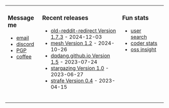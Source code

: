 ###

<!-- ![Build README](https://github.com/dqdang/dqdang/workflows/Build%20README/badge.svg) -->
<table><tr><td valign="top">

### Message me
* [email](mailto:dqdang17@gmail.com)
* [discord](https://discord.com/channels/@me/dqd#0143)
* [PGP](https://raw.githubusercontent.com/dqdang/dqdang.github.io/master/derek-dang.asc)
* [coffee](https://www.buymeacoffee.com/dqdang)

</td><td valign="top">

### Recent releases
<!-- recent_releases starts -->
* [old-reddit-redirect Version 1.7.3](https://github.com/dqdang/old-reddit-redirect/releases/tag/v1.7.3) - 2024-12-03&nbsp;&nbsp;&nbsp;&nbsp;&nbsp;&nbsp;&nbsp;&nbsp;
* [mesh Version 1.2](https://github.com/dqdang/mesh/releases/tag/v1.2)                                 - 2024-10-26
* [dqdang.github.io Version 1.5](https://github.com/dqdang/dqdang.github.io/releases/tag/v1.5)         - 2023-07-24
* [stargazing Version 1.0](https://github.com/dqdang/stargazing/releases/tag/v1.0)                     - 2023-06-27
* [strafe Version 0.4](https://github.com/dqdang/strafe/releases/tag/v0.4)                             - 2023-04-15
<!-- recent_releases ends -->
<br />
</td><td valign="top">

### Fun stats
* [user search](https://simonsmith.github.io/github-user-search/#/dqdang)&nbsp;&nbsp;&nbsp;&nbsp;&nbsp;&nbsp;&nbsp;&nbsp;
* [coder stats](https://coderstats.github.io/github/#dqdang)
* [oss insight](https://ossinsight.io/analyze/dqdang)
</td></tr></table>
